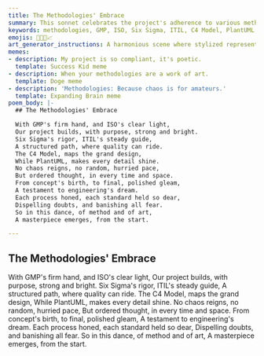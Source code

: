 ```yaml
---
title: The Methodologies' Embrace
summary: This sonnet celebrates the project's adherence to various methodologies like GMP, ISO, Six Sigma, ITIL, C4 Model, and PlantUML, emphasizing their role in bringing order, quality, and clarity to the engineering process.
keywords: methodologies, GMP, ISO, Six Sigma, ITIL, C4 Model, PlantUML, quality, order, clarity, engineering, process, design, standards
emojis: 📐✅✨📈
art_generator_instructions: A harmonious scene where stylized representations of GMP, ISO, Six Sigma, ITIL, C4 Model, and PlantUML are gracefully intertwining, forming a strong, clear framework around a glowing, evolving project. The overall feeling should be one of order, precision, and the beauty of well-structured processes.
memes:
- description: My project is so compliant, it's poetic.
  template: Success Kid meme
- description: When your methodologies are a work of art.
  template: Doge meme
- description: 'Methodologies: Because chaos is for amateurs.'
  template: Expanding Brain meme
poem_body: |-
  ## The Methodologies' Embrace

  With GMP's firm hand, and ISO's clear light,
  Our project builds, with purpose, strong and bright.
  Six Sigma's rigor, ITIL's steady guide,
  A structured path, where quality can ride.
  The C4 Model, maps the grand design,
  While PlantUML, makes every detail shine.
  No chaos reigns, no random, hurried pace,
  But ordered thought, in every time and space.
  From concept's birth, to final, polished gleam,
  A testament to engineering's dream.
  Each process honed, each standard held so dear,
  Dispelling doubts, and banishing all fear.
  So in this dance, of method and of art,
  A masterpiece emerges, from the start.

---
```

## The Methodologies' Embrace

With GMP's firm hand, and ISO's clear light,
Our project builds, with purpose, strong and bright.
Six Sigma's rigor, ITIL's steady guide,
A structured path, where quality can ride.
The C4 Model, maps the grand design,
While PlantUML, makes every detail shine.
No chaos reigns, no random, hurried pace,
But ordered thought, in every time and space.
From concept's birth, to final, polished gleam,
A testament to engineering's dream.
Each process honed, each standard held so dear,
Dispelling doubts, and banishing all fear.
So in this dance, of method and of art,
A masterpiece emerges, from the start.